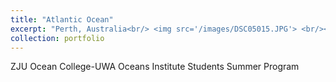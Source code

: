 ```yaml
---
title: "Atlantic Ocean"
excerpt: "Perth, Australia<br/> <img src='/images/DSC05015.JPG'> <br/><img src='/images/DSC05028.JPG'>"
collection: portfolio
---
```


ZJU Ocean College-UWA Oceans Institute Students Summer Program
